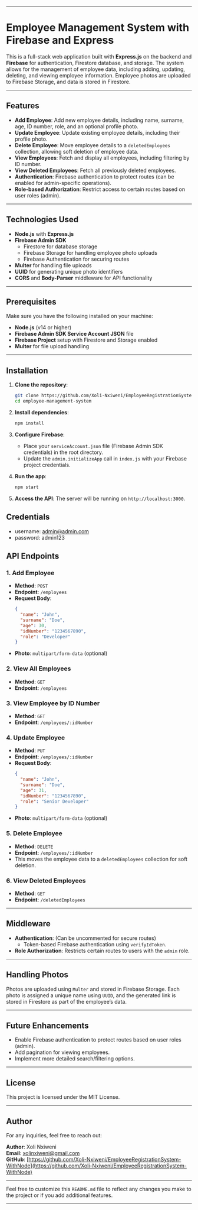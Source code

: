 
---

# Employee Management System with Firebase and Express

This is a full-stack web application built with **Express.js** on the backend and **Firebase** for authentication, Firestore database, and storage. The system allows for the management of employee data, including adding, updating, deleting, and viewing employee information. Employee photos are uploaded to Firebase Storage, and data is stored in Firestore.

---

## Features

- **Add Employee**: Add new employee details, including name, surname, age, ID number, role, and an optional profile photo.
- **Update Employee**: Update existing employee details, including their profile photo.
- **Delete Employee**: Move employee details to a `deletedEmployees` collection, allowing soft deletion of employee data.
- **View Employees**: Fetch and display all employees, including filtering by ID number.
- **View Deleted Employees**: Fetch all previously deleted employees.
- **Authentication**: Firebase authentication to protect routes (can be enabled for admin-specific operations).
- **Role-based Authorization**: Restrict access to certain routes based on user roles (admin).

---

## Technologies Used

- **Node.js** with **Express.js**
- **Firebase Admin SDK**
  - Firestore for database storage
  - Firebase Storage for handling employee photo uploads
  - Firebase Authentication for securing routes
- **Multer** for handling file uploads
- **UUID** for generating unique photo identifiers
- **CORS** and **Body-Parser** middleware for API functionality

---

## Prerequisites


Make sure you have the following installed on your machine:

- **Node.js** (v14 or higher)
- **Firebase Admin SDK Service Account JSON** file
- **Firebase Project** setup with Firestore and Storage enabled
- **Multer** for file upload handling

---

## Installation

1. **Clone the repository**:
   ```bash
   git clone https://github.com/Xoli-Nxiweni/EmployeeRegistrationSystem-WithNode.git
   cd employee-management-system
   ```

2. **Install dependencies**:
   ```bash
   npm install
   ```

3. **Configure Firebase**:
   - Place your `serviceAccount.json` file (Firebase Admin SDK credentials) in the root directory.
   - Update the `admin.initializeApp` call in `index.js` with your Firebase project credentials.

4. **Run the app**:
   ```bash
   npm start
   ```

5. **Access the API**:
   The server will be running on `http://localhost:3000`.

<!-- --- -->

## Credentials
- username: admin@admin.com
- password: admin123 

## API Endpoints

### 1. **Add Employee**
   - **Method**: `POST`
   - **Endpoint**: `/employees`
   - **Request Body**:
     ```json
     {
       "name": "John",
       "surname": "Doe",
       "age": 30,
       "idNumber": "1234567890",
       "role": "Developer"
     }
     ```
   - **Photo**: `multipart/form-data` (optional)

### 2. **View All Employees**
   - **Method**: `GET`
   - **Endpoint**: `/employees`

### 3. **View Employee by ID Number**
   - **Method**: `GET`
   - **Endpoint**: `/employees/:idNumber`

### 4. **Update Employee**
   - **Method**: `PUT`
   - **Endpoint**: `/employees/:idNumber`
   - **Request Body**:
     ```json
     {
       "name": "John",
       "surname": "Doe",
       "age": 31,
       "idNumber": "1234567890",
       "role": "Senior Developer"
     }
     ```
   - **Photo**: `multipart/form-data` (optional)

### 5. **Delete Employee**
   - **Method**: `DELETE`
   - **Endpoint**: `/employees/:idNumber`
   - This moves the employee data to a `deletedEmployees` collection for soft deletion.

### 6. **View Deleted Employees**
   - **Method**: `GET`
   - **Endpoint**: `/deletedEmployees`

---

## Middleware

- **Authentication**: (Can be uncommented for secure routes)
  - Token-based Firebase authentication using `verifyIdToken`.
- **Role Authorization**: Restricts certain routes to users with the `admin` role.

---

## Handling Photos

Photos are uploaded using `Multer` and stored in Firebase Storage. Each photo is assigned a unique name using `UUID`, and the generated link is stored in Firestore as part of the employee’s data.

---

## Future Enhancements

- Enable Firebase authentication to protect routes based on user roles (admin).
- Add pagination for viewing employees.
- Implement more detailed search/filtering options.

---

## License

This project is licensed under the MIT License.

---

## Author

For any inquiries, feel free to reach out:

**Author**: Xoli Nxiweni  
**Email**: xolinxiweni@gmail.com  
**GitHub**: [https://github.com/Xoli-Nxiweni/EmployeeRegistrationSystem-WithNode](https://github.com/Xoli-Nxiweni/EmployeeRegistrationSystem-WithNode)

---

Feel free to customize this `README.md` file to reflect any changes you make to the project or if you add additional features.

---

